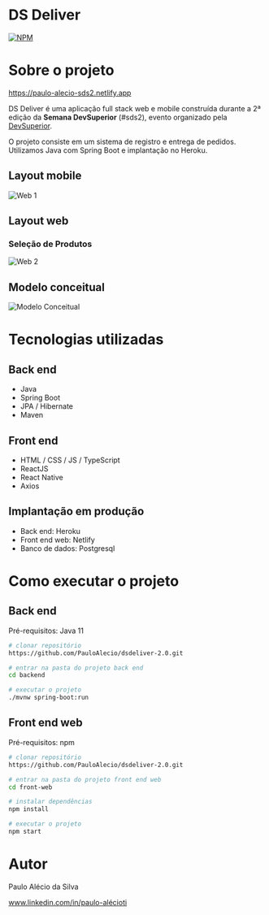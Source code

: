 # DS Deliver 
[![NPM](https://img.shields.io/npm/l/react)](https://github.com/PauloAlecio/dsdeliver-2.0/blob/main/LICENSE) 

# Sobre o projeto
https://paulo-alecio-sds2.netlify.app


DS Deliver é uma aplicação full stack web e mobile construída durante a 2ª edição da **Semana DevSuperior** (#sds2), evento organizado pela [DevSuperior](https://devsuperior.com "Site da DevSuperior").

O projeto consiste em um sistema de registro e entrega de pedidos. Utilizamos Java com Spring Boot e implantação no Heroku.


## Layout mobile
![Web 1](https://github.com/PauloAlecio/dsdeliver-2.0/blob/main/front-mobile/src/assets/Layout-Mobile.png)



## Layout web

### Seleção de Produtos
![Web 2](https://github.com/PauloAlecio/dsdeliver-2.0/blob/main/assets/SelecionarProdutos.png)


## Modelo conceitual
![Modelo Conceitual](https://github.com/PauloAlecio/dsdeliver-2.0/blob/main/assets/modelo-conceitual.png)



# Tecnologias utilizadas
## Back end
- Java
- Spring Boot
- JPA / Hibernate
- Maven
## Front end
- HTML / CSS / JS / TypeScript
- ReactJS
- React Native
- Axios
## Implantação em produção
- Back end: Heroku
- Front end web: Netlify
- Banco de dados: Postgresql

# Como executar o projeto

## Back end
Pré-requisitos: Java 11

```bash
# clonar repositório
https://github.com/PauloAlecio/dsdeliver-2.0.git

# entrar na pasta do projeto back end
cd backend

# executar o projeto
./mvnw spring-boot:run
```

## Front end web
Pré-requisitos: npm

```bash
# clonar repositório
https://github.com/PauloAlecio/dsdeliver-2.0.git

# entrar na pasta do projeto front end web
cd front-web

# instalar dependências
npm install

# executar o projeto
npm start
```

# Autor

Paulo Alécio da Silva

www.linkedin.com/in/paulo-alécioti

